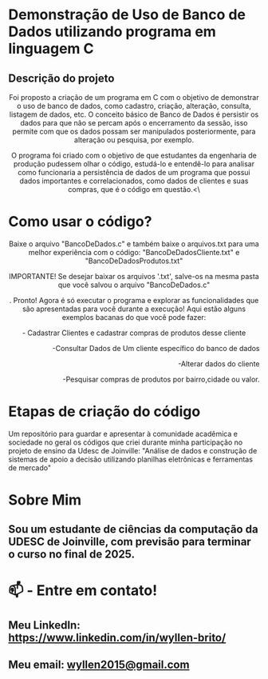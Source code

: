 # Demonstração de Uso de Banco de Dados utilizando programa em linguagem C

## Descrição do projeto
<p align="center">Foi proposto a criação de um programa em C com o objetivo de demonstrar o uso de banco de dados, como cadastro, criação, alteração, consulta, listagem de dados, etc. O conceito básico de Banco de Dados é persistir os dados para que não se percam após o encerramento da sessão, isso permite com que os dados possam ser manipulados posteriormente, para alteração ou pesquisa, por exemplo.

<p align="center"> O programa foi criado com o objetivo de que estudantes da engenharia de produção pudessem olhar o código, estudá-lo e entendê-lo para analisar como funcionaria a persistência de dados de um programa que possui dados importantes e correlacionados, como dados de clientes e suas compras, que é o código em questão.<\
  
# Como usar o código?
  <p align="center"> Baixe o arquivo "BancoDeDados.c" e também baixe o arquivos.txt para uma melhor experiência com o código: "BancoDeDadosCliente.txt" e "BancoDeDadosProdutos.txt"
    
<p align="center"> IMPORTANTE! Se desejar baixar os arquivos '.txt', salve-os na mesma pasta que você salvou o arquivo "BancoDeDados.c"
  <p align="center">. Pronto! Agora é só executar o programa e explorar as funcionalidades que são apresentadas para você durante a execução! Aqui estão alguns exemplos bacanas do que você pode fazer:
  <p align="center"> - Cadastrar Clientes e cadastrar compras de produtos desse cliente
  <p align="right"> -Consultar Dados de Um cliente específico do banco de dados
  <p align="right"> -Alterar dados do cliente
  <p align="right"> -Pesquisar compras de produtos por bairro,cidade ou valor.
  
  
  
 # Etapas de criação do código


Um repositório para guardar e apresentar à comunidade acadêmica e sociedade no geral os códigos que criei durante minha participação no projeto de ensino da Udesc de Joinville: "Análise de dados e construção de sistemas de apoio a decisão utilizando planilhas eletrônicas e  ferramentas de mercado" 

  
# Sobre Mim
  ## Sou um estudante de ciências da computação da UDESC de Joinville, com previsão para terminar o curso no final de 2025.
  
  # 📫 - Entre em contato!
## Meu LinkedIn: https://www.linkedin.com/in/wyllen-brito/
## Meu email: wyllen2015@gmail.com
